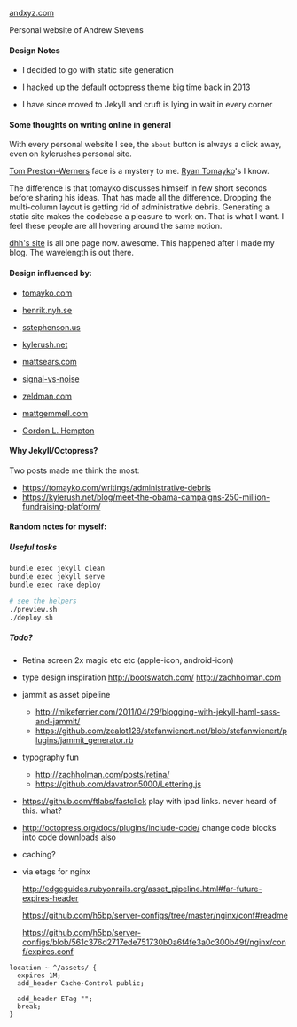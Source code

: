[andxyz.com](https://andxyz.com/)

Personal website of Andrew Stevens

#### Design Notes

  - I decided to go with static site generation

  - I hacked up the default octopress theme big time back in 2013

  - I have since moved to Jekyll and cruft is lying in wait in every corner

#### Some thoughts on writing online in general

  With every personal website I see, the <code>about</code> button is always a click away, even on kylerushes personal site.

  [Tom Preston-Werners](http://tom.preston-werner.com) face is a mystery to me.
  [Ryan Tomayko](http://tomayko.com)'s I know.

  The difference is that tomayko discusses himself in few short seconds before sharing his ideas. That has made all the difference. Dropping the multi-column layout is getting rid of administrative debris. Generating a static site makes the codebase a pleasure to work on. That is what I want. I feel these people are all hovering around the same notion.

  [dhh's site](http://david.heinemeierhansson.com/) is all one page now. awesome. This happened after I made my blog. The wavelength is out there.

#### Design influenced by:

  - [tomayko.com](https://tomayko.com)

  - [henrik.nyh.se](https://henrik.nyh.se)

  - [sstephenson.us](https://sstephenson.us/)

  - [kylerush.net](http://kylerush.net/about-kyle-rush)

  - [mattsears.com](https://mattsears.com/)

  - [signal-vs-noise](https://signalvnoise.com/)

  - [zeldman.com](https://www.zeldman.com/2012/05/18/web-design-manifesto-2012/)

  - [mattgemmell.com](https://mattgemmell.com/)

  - [Gordon L. Hempton](https://codebrief.com/about/)

#### Why Jekyll/Octopress?

Two posts made me think the most:

- https://tomayko.com/writings/administrative-debris
- https://kylerush.net/blog/meet-the-obama-campaigns-250-million-fundraising-platform/

#### Random notes for myself:

##### Useful tasks

```bash
bundle exec jekyll clean
bundle exec jekyll serve
bundle exec rake deploy

# see the helpers
./preview.sh
./deploy.sh
```

##### Todo?

- Retina screen 2x magic etc etc (apple-icon, android-icon)

- type design inspiration http://bootswatch.com/  http://zachholman.com

- jammit as asset pipeline
  - http://mikeferrier.com/2011/04/29/blogging-with-jekyll-haml-sass-and-jammit/
  - https://github.com/zealot128/stefanwienert.net/blob/stefanwienert/plugins/jammit_generator.rb

- typography fun
  - http://zachholman.com/posts/retina/
  - https://github.com/davatron5000/Lettering.js

- https://github.com/ftlabs/fastclick play with ipad links. never heard of this. what?

- http://octopress.org/docs/plugins/include-code/ change code blocks into code downloads also

- caching?

- via etags for nginx

  http://edgeguides.rubyonrails.org/asset_pipeline.html#far-future-expires-header

  https://github.com/h5bp/server-configs/tree/master/nginx/conf#readme

  https://github.com/h5bp/server-configs/blob/561c376d2717ede751730b0a6f4fe3a0c300b49f/nginx/conf/expires.conf

```nginx
location ~ ^/assets/ {
  expires 1M;
  add_header Cache-Control public;

  add_header ETag "";
  break;
}
```
